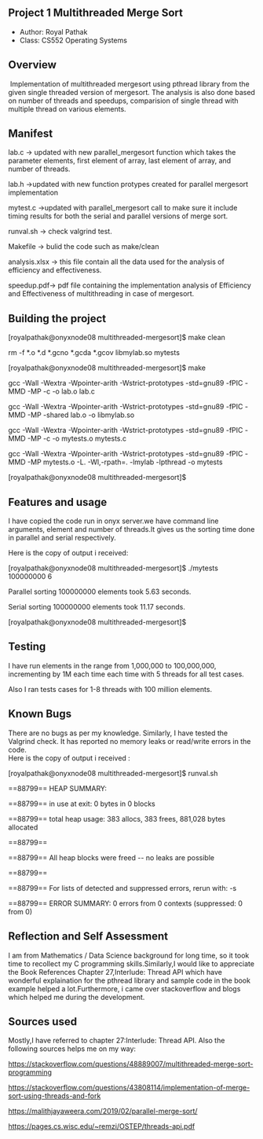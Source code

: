 ## Project 1 Multithreaded Merge Sort 

* Author: Royal Pathak
* Class: CS552 Operating Systems

## Overview
 Implementation of multithreaded mergesort using pthread library from the given single threaded version of mergesort. The analysis is also done based on number of threads and speedups, comparision of single thread with multiple thread on various elements.
 


## Manifest

lab.c -> updated with new parallel_mergesort function which takes the parameter elements, first element of array, last element of array, and number of threads.

lab.h ->updated with new function protypes created for parallel mergesort implementation

mytest.c ->updated with parallel_mergesort call to make sure it include timing results for both the serial and parallel versions of merge sort.

runval.sh -> check valgrind test.

Makefile -> bulid the code such as make/clean

analysis.xlsx -> this file contain all the data used for the analysis of efficiency and effectiveness.

speedup.pdf-> pdf file containing the implementation analysis of Efficiency and Effectiveness of multithreading in case of mergesort.

## Building the project


[royalpathak@onyxnode08 multithreaded-mergesort]$ make clean

rm -f *.o *.d *.gcno *.gcda *.gcov libmylab.so mytests

[royalpathak@onyxnode08 multithreaded-mergesort]$ make

gcc -Wall -Wextra -Wpointer-arith -Wstrict-prototypes -std=gnu89 -fPIC -MMD -MP   -c -o lab.o lab.c

gcc -Wall -Wextra -Wpointer-arith -Wstrict-prototypes -std=gnu89 -fPIC -MMD -MP -shared lab.o -o libmylab.so

gcc -Wall -Wextra -Wpointer-arith -Wstrict-prototypes -std=gnu89 -fPIC -MMD -MP   -c -o mytests.o mytests.c

gcc -Wall -Wextra -Wpointer-arith -Wstrict-prototypes -std=gnu89 -fPIC -MMD -MP mytests.o -L. -Wl,-rpath=. -lmylab -lpthread -o mytests

[royalpathak@onyxnode08 multithreaded-mergesort]$ 



## Features and usage

I have copied the code run in onyx server.we have command line arguments, element and number of threads.It gives us the sorting time done in parallel and serial respectively.

Here is the copy of output i received:

[royalpathak@onyxnode08 multithreaded-mergesort]$ ./mytests 100000000 6

Parallel sorting 100000000 elements took 5.63 seconds.

Serial sorting 100000000 elements took 11.17 seconds.

[royalpathak@onyxnode08 multithreaded-mergesort]$ 


## Testing

I have run elements in the range from 1,000,000 to 100,000,000, incrementing by 1M each time each time with 5 threads for all test cases.

Also I ran tests cases for 1-8 threads with 100 million elements.

## Known Bugs

There are no bugs as per my knowledge.
Similarly, I have tested the Valgrind check. It has reported no memory leaks or read/write errors in the code.  
Here is the copy of output i received :

[royalpathak@onyxnode08 multithreaded-mergesort]$ runval.sh

==88799== HEAP SUMMARY:

==88799==     in use at exit: 0 bytes in 0 blocks

==88799==   total heap usage: 383 allocs, 383 frees, 881,028 bytes allocated

==88799==
 
==88799== All heap blocks were freed -- no leaks are possible

==88799== 

==88799== For lists of detected and suppressed errors, rerun with: -s

==88799== ERROR SUMMARY: 0 errors from 0 contexts (suppressed: 0 from 0)



## Reflection and Self Assessment

I am from Mathematics / Data Science background for long time, so it took time to recollect my C programming skills.Similarly,I would like to appreciate the Book References Chapter 27,Interlude: Thread API which have wonderful explaination for the pthread library and sample code in the book example helped a lot.Furthermore, i came over stackoverflow and blogs which helped me during the development.


## Sources used
Mostly,I have referred to chapter 27:Interlude: Thread API. Also the following sources helps me on my way:

https://stackoverflow.com/questions/48889007/multithreaded-merge-sort-programming

https://stackoverflow.com/questions/43808114/implementation-of-merge-sort-using-threads-and-fork

https://malithjayaweera.com/2019/02/parallel-merge-sort/

https://pages.cs.wisc.edu/~remzi/OSTEP/threads-api.pdf 


